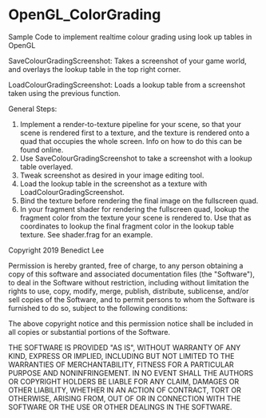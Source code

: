 # OpenGL_ColorGrading
Sample Code to implement realtime colour grading using look up tables in OpenGL

SaveColourGradingScreenshot:
Takes a screenshot of your game world, and overlays the lookup table in the top right corner.

LoadColourGradingScreenshot:
Loads a lookup table from a screenshot taken using the previous function.

General Steps:
1. Implement a render-to-texture pipeline for your scene, so that your scene is rendered first to a texture,
and the texture is rendered onto a quad that occupies the whole screen. Info on how to do this can be found online.
2. Use SaveColourGradingScreenshot to take a screenshot with a lookup table overlayed.
3. Tweak screenshot as desired in your image editing tool.
4. Load the lookup table in the screenshot as a texture with LoadColourGradingScreenshot.
5. Bind the texture before rendering the final image on the fullscreen quad.
6. In your fragment shader for rendering the fullscreen quad, lookup the fragment color from the texture your scene is rendered to.
Use that as coordinates to lookup the final fragment color in the lookup table texture. See shader.frag for an example.



Copyright 2019 Benedict Lee

Permission is hereby granted, free of charge, to any person obtaining a copy of this software and associated documentation files (the "Software"), to deal in the Software without restriction, including without limitation the rights to use, copy, modify, merge, publish, distribute, sublicense, and/or sell copies of the Software, and to permit persons to whom the Software is furnished to do so, subject to the following conditions:

The above copyright notice and this permission notice shall be included in all copies or substantial portions of the Software.

THE SOFTWARE IS PROVIDED "AS IS", WITHOUT WARRANTY OF ANY KIND, EXPRESS OR IMPLIED, INCLUDING BUT NOT LIMITED TO THE WARRANTIES OF MERCHANTABILITY, FITNESS FOR A PARTICULAR PURPOSE AND NONINFRINGEMENT. IN NO EVENT SHALL THE AUTHORS OR COPYRIGHT HOLDERS BE LIABLE FOR ANY CLAIM, DAMAGES OR OTHER LIABILITY, WHETHER IN AN ACTION OF CONTRACT, TORT OR OTHERWISE, ARISING FROM, OUT OF OR IN CONNECTION WITH THE SOFTWARE OR THE USE OR OTHER DEALINGS IN THE SOFTWARE.
